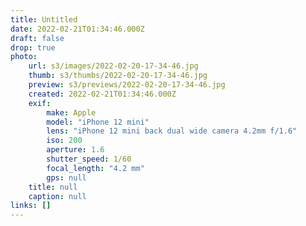 ```yaml
---
title: Untitled
date: 2022-02-21T01:34:46.000Z
draft: false
drop: true
photo:
    url: s3/images/2022-02-20-17-34-46.jpg
    thumb: s3/thumbs/2022-02-20-17-34-46.jpg
    preview: s3/previews/2022-02-20-17-34-46.jpg
    created: 2022-02-21T01:34:46.000Z
    exif:
        make: Apple
        model: "iPhone 12 mini"
        lens: "iPhone 12 mini back dual wide camera 4.2mm f/1.6"
        iso: 200
        aperture: 1.6
        shutter_speed: 1/60
        focal_length: "4.2 mm"
        gps: null
    title: null
    caption: null
links: []
---
```


